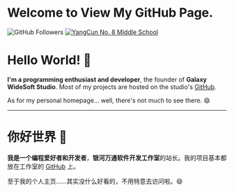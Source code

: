 # Welcome to View My GitHub Page.

![GitHub Followers](https://img.shields.io/badge/dynamic/json?color=green&label=GitHub%20Followers&query=%24.data.totalSubs&url=https%3A%2F%2Fapi.spencerwoo.com%2Fsubstats%2F%3Fsource%3Dgithub%26queryKey%3DWYT2WYT)
[![YangCun No. 8 Middle School](https://img.shields.io/badge/YangCun%20No.%208%20Middle%20School-114514-00a8f3)](https://baike.baidu.com/item/%E5%A4%A9%E6%B4%A5%E5%B8%82%E6%AD%A6%E6%B8%85%E5%8C%BA%E6%9D%A8%E6%9D%91%E7%AC%AC%E5%85%AB%E4%B8%AD%E5%AD%A6/62290383)
# Hello World! 👋

**I'm a programming enthusiast and developer**, the founder of **Galaxy WideSoft Studio**. Most of my projects are hosted on the studio's
[GitHub](https://github.com/GVSADS/).

As for my personal homepage... well, there's not much to see there. 😄

---

# 你好世界  👋

**我是一个编程爱好者和开发者**，**银河万通软件开发工作室**的站长。我的项目基本都放在工作室的 [GitHub](https://github.com/GVSDS/) 上。  

至于我的个人主页……其实没什么好看的，不用特意去访问啦。😄
